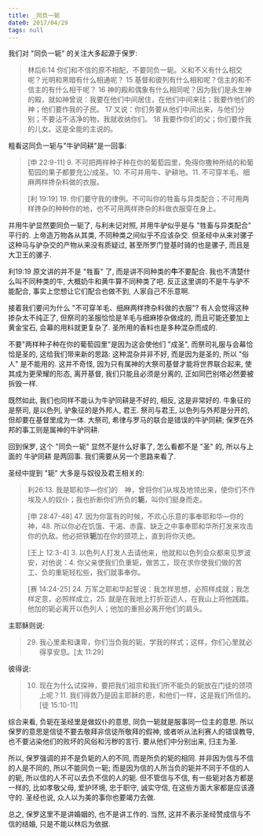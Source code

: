 ```yaml
---
title: _同负一轭
date0: 2017/04/29
tags: null
---
```


我们对 "同负一轭" 的关注大多起源于保罗:

> 林后6:14 你们和不信的原不相配，不要同负一轭。义和不义有什么相交呢？光明和黑暗有什么相通呢？ 15 基督和彼列有什么相和呢？信主的和不信主的有什么相干呢？ 16 神的殿和偶象有什么相同呢？因为我们是永生神的殿，就如神曾说：我要在他们中间居住，在他们中间来往；我要作他们的神；他们要作我的子民。 17 又说：你们务要从他们中间出来，与他们分别；不要沾不洁净的物，我就收纳你们。 18 我要作你们的父；你们要作我的儿女。这是全能的主说的。

粗看这同负一轭与"牛驴同耕"是一回事:

> [申 22:9-11]
> 9. 不可把两样种子种在你的葡萄园里，免得你撒种所结的和葡萄园的果子都要充公/成圣。10. 不可并用牛、驴耕地。11. 不可穿羊毛、细麻两样搀杂料做的衣服。
>
> [利 19:19]
> 19. 你们要守我的律例。不可叫你的牲畜与异类配合；不可用两样搀杂的种种你的地，也不可用两样搀杂的料做衣服穿在身上。

并用牛驴显然要同负一轭了, 与利未记对照, 并用牛驴似乎是与 "牲畜与异类配合" 平行的. 上帝造万物各从其类, 不同种类之间似乎不应该杂交. 但圣经中从来对骡子这种马与驴杂交的产物从来没有质疑过, 甚至所罗门登基时骑的也是骡子, 而且是大卫王的骡子.

利19:19 原文讲的并不是 "牲畜" 了, 而是讲不同种类的**牛**不要配合. 我也不清楚什么叫不同种类的牛, 大概奶牛和黄牛算不同种类了吧. 反正这里讲的不是牛与驴不能配合, 事实上您想让它们配合也做不到, 人家自己不乐意啊.

接着我们要问为什么 "不可穿羊毛、细麻两样搀杂料做的衣服"? 有人会觉得这种掺杂太不纯正了, 但祭司的圣服恰恰是羊毛与细麻掺杂做成的, 而且可能还要加上黄金宝石, 会幕的用料就更复杂了. 圣所用的香料也是多种混杂而成的.

不要"两样种子种在你的葡萄园里"是因为这会使他们 "成圣", 而祭司礼服与会幕恰恰是圣的, 这给我们带来新的思路: 这种混杂并非不好, 而是因为是圣的, 所以 "俗人" 是不能用的. 这并不奇怪, 因为只有属神的大祭司基督才能将世界联合起来, 使其成为更荣耀的形态, 离开基督, 我们只能且必须是分离的, 正如同巴别塔必然要被拆毁一样.

既然如此, 我们也同样不能认为牛驴同耕是不好的, 相反, 这是非常好的. 牛象征的是祭司, 是以色列, 驴象征的是外邦人, 君王. 祭司与君王, 以色列与外邦是分开的, 但却要在基督里成为一体. 大祭司, 希律与罗马的联合是错误的牛驴同耕; 保罗在外邦的事工则是属神的牛驴同耕.

回到保罗, 这个 "同负一轭" 显然不是什么好事了, 怎么看都不是 "圣" 的, 所以与上面的 牛驴同耕 是两回事.  我们需要从另一个思路来看了.

圣经中提到 "轭" 大多是与奴役及君王相关的:

> 利26:13. 我是耶和华―你们的　神，曾将你们从埃及地领出来，使你们不作埃及人的奴仆；我也折断你们所负的**轭**，叫你们挺身而走。
>
> [申 28:47-48]
> 47. 因为你富有的时候，不欢心乐意的事奉耶和华―你的　神，48. 所以你必在饥饿、干渴、赤露、缺乏之中事奉耶和华所打发来攻击你的仇敌。他必把铁**轭**加在你的颈项上，直到将你灭绝。
>
> [王上 12:3-4]
> 3. 以色列人打发人去请他来，他就和以色列会众都来见罗波安，对他说：4. 你父亲使我们负重轭，做苦工，现在求你使我们做的苦工、负的重轭轻松些，我们就事奉你。
>
> [赛 14:24-25]
> 24. 万军之耶和华起誓说：我怎样思想，必照样成就；我怎样定意，必照样成立，25. 就是在我地上打折亚述人，在我山上将他践踏。他加的轭必离开以色列人；他加的重担必离开他们的肩头。

主耶稣则说:

> 29. 我心里柔和谦卑，你们当负我的轭，学我的样式；这样，你们心里就必得享安息。[太 11:29]

彼得说:

> 10. 现在为什么试探神，要把我们祖宗和我们所不能负的轭放在门徒的颈项上呢？11. 我们得救乃是因主耶稣的恩，和他们一样，这是我们所信的。[徒 15:10-11]

综合来看, 负轭在圣经里是做奴仆的意思, 同负一轭就是服事同一位主的意思. 所以保罗的意思是信徒不要去敬拜非信徒所敬拜的假神, 或者听从法利赛人的错误教导, 也不要沾染他们的败坏的风俗和污秽的言行. 要从他们中分别出来, 归主为圣.

所以, 保罗强调的并不是负轭的人的不同, 而是所负的轭的相同. 并非因为信与不信的人是不同的, 所以不能同负一轭; 而是因为信的人所当负的轭并不同于不信的人的轭, 所以信的人不可以去负不信的人的轭. 但不管信与不信, 有一些轭对各方都是一样的, 比如孝敬父母, 爱护环境, 忠于职守, 诚实守信, 在这些方面大家都是应该遵守的. 圣经也说, 众人以为美的事你也要竭力去做.

总之, 保罗这里不是讲婚姻的, 也不是讲工作的. 当然, 这并不表示圣经赞成信与不信的结婚, 只是不能以林后为依据.
